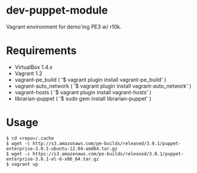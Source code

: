 dev-puppet-module
=================

Vagrant environment for demo'ing PE3 w/ r10k.

# Requirements
  * VirtualBox 1.4.x
  * Vagrant 1.2
  * vagrant-pe_build ( '$ vagrant plugin install vagrant-pe_build' )
  * vagrant-auto_network ( '$ vagrant plugin install vagrant-auto_network' )
  * vagrant-hosts ( '$ vagrant plugin install vagrant-hosts' )
  * librarian-puppet ( '$ sudo gem install librarian-puppet' )

# Usage
    $ cd <repo>/.cache 
    $ wget -c http://s3.amazonaws.com/pe-builds/released/3.0.1/puppet-enterprise-3.0.1-ubuntu-12.04-amd64.tar.gz
    $ wget -c https://s3.amazonaws.com/pe-builds/released/3.0.1/puppet-enterprise-3.0.1-el-6-x86_64.tar.gz
    $ vagrant up

